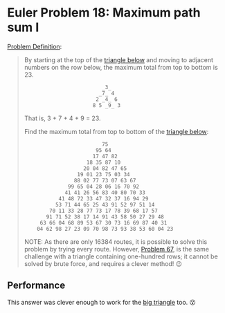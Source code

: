 # Euler Problem 18: Maximum path sum I

[Problem Definition](https://projecteuler.net/problem=18):
> By starting at the top of the [triangle below](triangle0.txt) and moving to adjacent numbers on the row
> below, the maximum total from top to bottom is 23.
>
>                              _3_
>                             _7_ 4
>                            2 _4_ 6
>                           8 5 _9_ 3
>
> That is, 3 + 7 + 4 + 9 = 23.
>
> Find the maximum total from top to bottom of the [triangle below](triangle1.txt):
>
>                              75
>                            95 64
>                           17 47 82
>                         18 35 87 10
>                        20 04 82 47 65
>                      19 01 23 75 03 34
>                     88 02 77 73 07 63 67
>                   99 65 04 28 06 16 70 92
>                  41 41 26 56 83 40 80 70 33
>                41 48 72 33 47 32 37 16 94 29
>               53 71 44 65 25 43 91 52 97 51 14
>             70 11 33 28 77 73 17 78 39 68 17 57
>            91 71 52 38 17 14 91 43 58 50 27 29 48
>          63 66 04 68 89 53 67 30 73 16 69 87 40 31
>         04 62 98 27 23 09 70 98 73 93 38 53 60 04 23
>
> NOTE: As there are only 16384 routes, it is possible to solve this problem by trying every
> route. However, [Problem 67](https://projecteuler.net/problem=67), is the same challenge
> with a triangle containing one-hundred rows; it cannot be solved by brute force, and
> requires a clever method! :wink:

## Performance

This answer was clever enough to work for the [big triangle](../problem067/triangle2.txt) too. :open_mouth:
